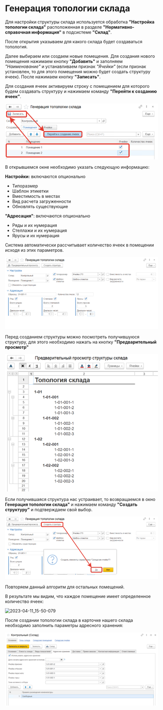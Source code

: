 # Генерация топологии склада

Для настройки структуры склада используется обработка **"Настройка топологии склада"** расположенная в разделе **"Нормативно-справочная информация"** в подсистеме **"Склад"**.

После открытия указываем для какого склада будет создаваться топология. 

Далее выбираем или создаем новые помещения. Для создания нового помещения нажимаем кнопку **"Добавить"** и заполняем *"Наименование"* и устанавливаем признак *"Ячейки"* (если признак установлен, то для этого помещения можно будет создать структуру ячеек). После нажимаем кнопку **"Записать"**.

Для создания ячеек активируем строку с помещением для которого будем создавать структуру и нажимаем команду **"Перейти к созданию ячеек"**.

![2023-04-11_15-45-39](WarehouseTopologyGeneration.assets/2023-04-11_15-45-39.png)

В открывшемся окне необходимо указать следующую информацию:

**Настройки:** включаются опционально

- Типоразмер
- Шаблон этикетки
- Вместимость в местах
- Вид расчета загруженности
- Обновлять существующие

**"Адресация"**: включаются опционально

- Ряды и их нумерация
- Стеллажи и их нумерация
- Ярусы и их нумерация

Система автоматически рассчитывает количество ячеек в помещении исходя из этих параметров.

![2023-04-11_15-48-36](WarehouseTopologyGeneration.assets/2023-04-11_15-48-36.png)

Перед созданием структуры можно посмотреть получившуюся структуру, для этого необходимо нажать на кнопку **"Предварительный просмотр"**

![2023-04-11_15-48-59](WarehouseTopologyGeneration.assets/2023-04-11_15-48-59.png)

Если получившаяся структура нас устраивает, то возвращаемся в окно **Генерация топологии склада"** и нажимаем команду **"Создать структуру"** и подтверждаем свой выбор.

![2023-04-11_15-49-09](WarehouseTopologyGeneration.assets/2023-04-11_15-49-09.png)

Повторяем данный алгоритм для остальных помещений.

В результате мы видим, что каждое помещение имеет определенное количество ячеек:

![2023-04-11_15-50-079](WarehouseTopologyGeneration.assets/2023-04-11_15-50-079.png)

После создании топологии склада в карточке нашего склада необходимо заполнить параметры адресного хранения:

![2023-04-11_15-51-33](WarehouseTopologyGeneration.assets/2023-04-11_15-51-33.png)